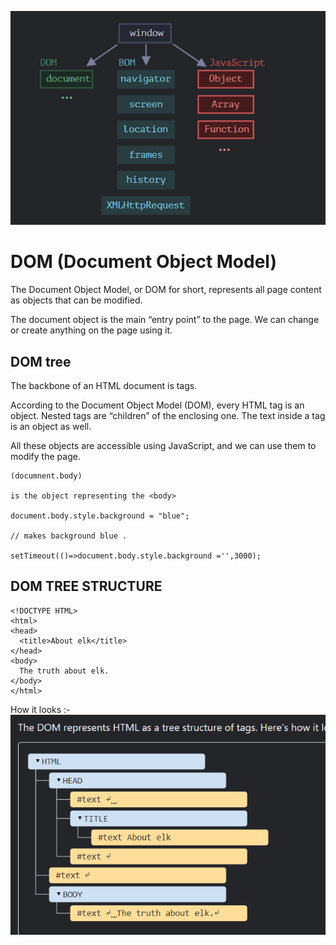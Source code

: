 ![alt text](https://github.com/DeepanshuNegi123/JSCODE/blob/9d95063d622805b9e39b3daa9c561a15ef400972/Screenshot%202025-01-31%20102658.png)


# DOM (Document Object Model)

The Document Object Model, or DOM for short, represents all page content as objects that can be modified.

The document object is the main “entry point” to the page. We can change or create anything on the page using it.


## DOM tree
The backbone of an HTML document is tags.

According to the Document Object Model (DOM), every HTML tag is an object. Nested tags are “children” of the enclosing one. The text inside a tag is an object as well.

All these objects are accessible using JavaScript, and we can use them to modify the page.

```
(documnent.body)

is the object representing the <body>

document.body.style.background = "blue"; 

// makes background blue .

setTimeout(()=>document.body.style.background ='',3000);
```

## DOM TREE STRUCTURE
```
<!DOCTYPE HTML>
<html>
<head>
  <title>About elk</title>
</head>
<body>
  The truth about elk.
</body>
</html>

```

How it looks :-
![alt text](tree.png)




